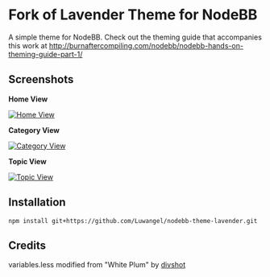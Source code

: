 # Fork of Lavender Theme for NodeBB

A simple theme for NodeBB. Check out the theming guide that accompanies this work at <http://burnaftercompiling.com/nodebb/nodebb-hands-on-theming-guide-part-1/>

## Screenshots

**Home View**

[![Home View](http://i.imgur.com/fllGSje.png)](http://i.imgur.com/fllGSje.png)

**Category View**

[![Category View](http://i.imgur.com/qhX84In.png)](http://i.imgur.com/qhX84In.png)

**Topic View**

[![Topic View](http://i.imgur.com/W7cRtzQ.png)](http://i.imgur.com/W7cRtzQ.png)

## Installation

    npm install git+https://github.com/Luwangel/nodebb-theme-lavender.git

## Credits

variables.less modified from "White Plum" by [divshot](https://github.com/divshot/)
